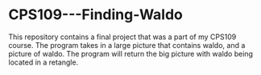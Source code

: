 # CPS109---Finding-Waldo
This repository contains a final project that was a part of my CPS109 course. The program takes in a large picture that contains waldo, and a picture of waldo. The program will return the big picture with waldo being located in a retangle.
